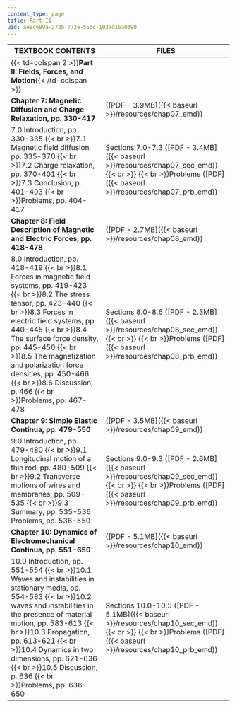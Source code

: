 ```yaml
---
content_type: page
title: Part II
uid: ae8c689a-272b-773e-55dc-102ad16a0390
---
```


| TEXTBOOK CONTENTS | FILES |
| --- | --- |
| {{< td-colspan 2 >}}**Part II: Fields, Forces, and Motion**{{< /td-colspan >}} ||
| **Chapter 7: Magnetic Diffusion and Charge Relaxation, pp. 330-417** | ([PDF - 3.9MB]({{< baseurl >}}/resources/chap07_emd)) |
| 7.0 Introduction, pp. 330-335  {{< br >}}7.1 Magnetic field diffusion, pp. 335-370  {{< br >}}7.2 Charge relaxation, pp. 370-401  {{< br >}}7.3 Conclusion, p. 401-403  {{< br >}}Problems, pp. 404-417 | Sections 7.0-7.3 ([PDF - 3.4MB]({{< baseurl >}}/resources/chap07_sec_emd))  {{< br >}}  {{< br >}}Problems ([PDF]({{< baseurl >}}/resources/chap07_prb_emd)) |
| **Chapter 8: Field Description of Magnetic and Electric Forces, pp. 418-478** | ([PDF - 2.7MB]({{< baseurl >}}/resources/chap08_emd)) |
| 8.0 Introduction, pp. 418-419  {{< br >}}8.1 Forces in magnetic field systems, pp. 419-423  {{< br >}}8.2 The stress tensor, pp. 423-440  {{< br >}}8.3 Forces in electric field systems, pp. 440-445  {{< br >}}8.4 The surface force density, pp. 445-450  {{< br >}}8.5 The magnetization and polarization force densities, pp. 450-466  {{< br >}}8.6 Discussion, p. 466  {{< br >}}Problems, pp. 467-478 | Sections 8.0-8.6 ([PDF - 2.3MB]({{< baseurl >}}/resources/chap08_sec_emd))  {{< br >}}  {{< br >}}Problems ([PDF]({{< baseurl >}}/resources/chap08_prb_emd)) |
| **Chapter 9: Simple Elastic Continua, pp. 479-550** | ([PDF - 3.5MB]({{< baseurl >}}/resources/chap09_emd)) |
| 9.0 Introduction, pp. 479-480  {{< br >}}9.1 Longitudinal motion of a thin rod, pp. 480-509  {{< br >}}9.2 Transverse motions of wires and membranes, pp. 509-535  {{< br >}}9.3 Summary, pp. 535-536 Problems, pp. 536-550 | Sections 9.0-9.3 ([PDF - 2.6MB]({{< baseurl >}}/resources/chap09_sec_emd))  {{< br >}}  {{< br >}}Problems ([PDF]({{< baseurl >}}/resources/chap09_prb_emd)) |
| **Chapter 10: Dynamics of Electromechanical Continua, pp. 551-650** | ([PDF - 5.1MB]({{< baseurl >}}/resources/chap10_emd)) |
| 10.0 Introduction, pp. 551-554  {{< br >}}10.1 Waves and instabilities in stationary media, pp. 554-583  {{< br >}}10.2 waves and instabilities in the presence of material motion, pp. 583-613  {{< br >}}10.3 Propagation, pp. 613-621  {{< br >}}10.4 Dynamics in two dimensions, pp. 621-636  {{< br >}}10.5 Discussion, p. 636  {{< br >}}Problems, pp. 636-650 | Sections 10.0-10.5 ([PDF - 5.1MB]({{< baseurl >}}/resources/chap10_sec_emd))  {{< br >}}  {{< br >}}Problems ([PDF]({{< baseurl >}}/resources/chap10_prb_emd))